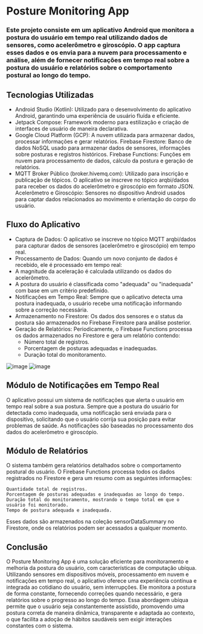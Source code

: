 # Posture Monitoring App

### Este projeto consiste em um aplicativo Android que monitora a postura do usuário em tempo real utilizando dados de sensores, como acelerômetro e giroscópio. O app captura esses dados e os envia para a nuvem para processamento e análise, além de fornecer notificações em tempo real sobre a postura do usuário e relatórios sobre o comportamento postural ao longo do tempo.
## Tecnologias Utilizadas

-  Android Studio (Kotlin): Utilizado para o desenvolvimento do aplicativo Android, garantindo uma experiência de usuário fluída e eficiente.
- Jetpack Compose: Framework moderno para estilização e criação de interfaces de usuário de maneira declarativa.
- Google Cloud Platform (GCP): A nuvem utilizada para armazenar dados, processar informações e gerar relatórios.
        Firebase Firestore: Banco de dados NoSQL usado para armazenar dados de sensores, informações sobre posturas e registros históricos.
        Firebase Functions: Funções em nuvem para processamento de dados, cálculo da postura e geração de relatórios.
- MQTT Broker Público (broker.hivemq.com): Utilizado para inscrição e publicação de tópicos. O aplicativo se inscreve no tópico arqbi/dados para receber os dados do acelerômetro e giroscópio em formato JSON.
    Acelerômetro e Giroscópio: Sensores no dispositivo Android usados para captar dados relacionados ao movimento e orientação do corpo do usuário.

## Fluxo do Aplicativo

- Captura de Dados: O aplicativo se inscreve no tópico MQTT arqbi/dados para capturar dados de sensores (acelerômetro e giroscópio) em tempo real.
- Processamento de Dados: Quando um novo conjunto de dados é recebido, ele é processado em tempo real:
- A magnitude da aceleração é calculada utilizando os dados do acelerômetro.
-  A postura do usuário é classificada como "adequada" ou "inadequada" com base em um critério predefinido.
- Notificações em Tempo Real: Sempre que o aplicativo detecta uma postura inadequada, o usuário recebe uma notificação informando sobre a correção necessária.
- Armazenamento no Firestore: Os dados dos sensores e o status da postura são armazenados no Firebase Firestore para análise posterior.
- Geração de Relatórios: Periodicamente, o Firebase Functions processa os dados armazenados no Firestore e gera um relatório contendo:
     - Número total de registros.
     - Porcentagem de posturas adequadas e inadequadas.
     -  Duração total do monitoramento.
 
  
![image](https://github.com/user-attachments/assets/64c8e532-9259-4264-98ca-cb43662e7ad5)  ![image](https://github.com/user-attachments/assets/32e0d063-3d04-4496-99f6-88f9de398366)


## Módulo de Notificações em Tempo Real

O aplicativo possui um sistema de notificações que alerta o usuário em tempo real sobre a sua postura. Sempre que a postura do usuário for detectada como inadequada, uma notificação será enviada para o dispositivo, solicitando que o usuário corrija sua posição para evitar problemas de saúde. As notificações são baseadas no processamento dos dados do acelerômetro e giroscópio.

## Módulo de Relatórios

O sistema também gera relatórios detalhados sobre o comportamento postural do usuário. O Firebase Functions processa todos os dados registrados no Firestore e gera um resumo com as seguintes informações:

    Quantidade total de registros.
    Porcentagem de posturas adequadas e inadequadas ao longo do tempo.
    Duração total do monitoramento, mostrando o tempo total em que o usuário foi monitorado.
    Tempo de postura adequada e inadequada.

Esses dados são armazenados na coleção sensorDataSummary no Firestore, onde os relatórios podem ser acessados a qualquer momento.


## Conclusão

O Posture Monitoring App é uma solução eficiente para monitoramento e melhoria da postura do usuário, com características de computação ubíqua. Utilizando sensores em dispositivos móveis, processamento em nuvem e notificações em tempo real, o aplicativo oferece uma experiência contínua e integrada ao cotidiano do usuário, sem interrupções. Ele monitora a postura de forma constante, fornecendo correções quando necessário, e gera relatórios sobre o progresso ao longo do tempo. Essa abordagem ubíqua permite que o usuário seja constantemente assistido, promovendo uma postura correta de maneira dinâmica, transparente e adaptada ao contexto, o que facilita a adoção de hábitos saudáveis sem exigir interações constantes com o sistema.
